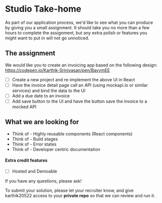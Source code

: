 # Studio Take-home

As part of our application process, we'd like to see what you can produce by giving you a small assignment. It should take you no more than a few hours to complete the assignment, but any extra polish or features you might want to put in will not go unnoticed.

## The assignment

We would like you to create an invoicing app based on the following design: https://codepen.io/Karthik-Srinivasan/pen/BavymEE

 - [ ] Create a new project and re-implement the above UI in React
 - [ ] Have the invoice detail page call an API (using mockapi.io or similar services) and bind the data to the UI
 - [ ] Add a due date to an invoice
 - [ ] Add save button to the UI and have the button save the invoice to a mocked API

## What we are looking for

 - Think of - Highly reusable components (React components)
 - Think of - Build stages
 - Think of - Error states
 - Think of - Developer centric documentation

#### Extra credit features

 - [ ] Hosted and Demoable

If you have any questions, please ask!

To submit your solution, please let your recruiter know, and give karthik20522 access to your **private repo** so that we can review and run it.
